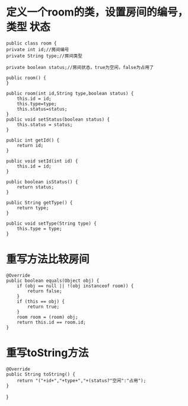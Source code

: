 # 定义一个room的类，设置房间的编号，类型 状态
    public class room {  
    private int id;//房间编号  
    private String type;//房间类型  
  
    private boolean status;//房间状态，true为空闲，false为占用了  
  
    public room() {  
    }  
  
    public room(int id,String type,boolean status) {  
        this.id = id;  
        this.type=type;  
        this.status=status;  
    }  
    public void setStatus(boolean status) {  
        this.status = status;  
    }  
  
    public int getId() {  
        return id;  
    }  
  
    public void setId(int id) {  
        this.id = id;  
    }  
  
    public boolean isStatus() {  
        return status;  
    }  
  
    public String getType() {  
        return type;  
    }  
  
    public void setType(String type) {  
        this.type = type;  
    }  
# 重写方法比较房间 
    @Override  
    public boolean equals(Object obj) {  
        if (obj == null || !(obj instanceof room)) {  
            return false;  
        }  
        if (this == obj) {  
            return true;  
        }  
        room room = (room) obj;  
        return this.id == room.id;  
    }  
# 重写toString方法
    @Override  
    public String toString() {  
        return "("+id+","+type+","+(status?"空闲":"占用");  
    }  
}
